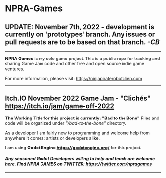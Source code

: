 # NPRA-Games

## UPDATE: November 7th, 2022 - development is currently on 'prototypes' branch. Any issues or pull requests are to be based on that branch. *-CB*
-------------------

**NPRA Games** is my solo game project. This is a public repo for tracking and sharing Game Jam code and other free and open source indie game ventures.

For more information, please visit: <https://ninjapiraterobotalien.com>

-------------------

## Itch.IO November 2022 Game Jam - "Clichés" <https://itch.io/jam/game-off-2022>

**The Working Title for this project is currently: "Bad to the Bone"** Files and code will be organized under *"/bad-to-the-bone"* directory.

As a developer I am fairly new to programming and welcome help from anywhere it comes: artists or developers alike. 

I am using **Godot Engine <https://godotengine.org/>** for this project. 

#### ***Any seasoned Godot Developers willing to help and teach are welcome here. Find NPRA GAMES on TWITTER: <https://twitter.com/npragames>***

-------------------
